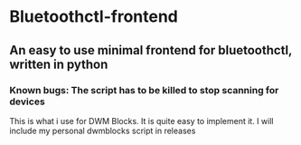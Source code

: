 # Bluetoothctl-frontend
## An easy to use minimal frontend for bluetoothctl, written in python
### Known bugs: The script has to be killed to stop scanning for devices

This is what i use for DWM Blocks. It is quite easy to implement it. I will include my personal dwmblocks script in releases

